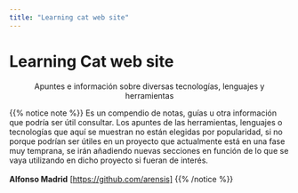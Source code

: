 ```yaml
---
title: "Learning cat web site"
---
```


# Learning Cat web site

<center>Apuntes e información sobre diversas tecnologías, lenguajes y herramientas</center>

{{% notice note %}}
Es un compendio de notas, guías u otra información que podría ser útil consultar. Los apuntes de las herramientas, lenguajes o tecnologías que aquí se muestran no están elegidas por popularidad, si no porque podrían ser útiles en un proyecto que actualmente está en una fase muy temprana, se irán añadiendo nuevas secciones en función de lo que se vaya utilizando en dicho proyecto si fueran de interés.</br></br> **Alfonso Madrid** [https://github.com/arensis]
{{% /notice %}}
